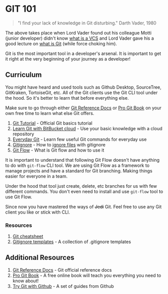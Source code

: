 # GIT 101

> "I find your lack of knowledge in Git disturbing."
> Darth Vader, 1980

The above takes place when Lord Vader found out his colleague Motti (junior developer) didn't know [what is a VCS](https://www.atlassian.com/git/tutorials/what-is-version-control) and Lord Vader gave his a good lecture on [what is Git](https://www.atlassian.com/git/tutorials/what-is-git) (while force choking him).

Git is the most important tool in a developer's arsenal. It is important to get it right at the very beginning of your journey as a developer!

## Curriculum

You might have heard and used tools such as Github Desktop, SourceTree, GitKraken, TortoiseGit, etc. All of the Git clients use the Git CLI tool under the hood. So it's better to learn that before everything else.

Make sure to go through either [Git Reference Docs](https://git-scm.com/docs) or [Pro Git Book](https://git-scm.com/book/) on your own free time to learn what else Git offers.

1. [Git Tutorial](https://git-scm.com/docs/gittutorial) - Official Git basics tutorial
2. [Learn Git with BitBucket cloud](https://www.atlassian.com/git/tutorials/learn-git-with-bitbucket-cloud) - Use your basic knowledge with a cloud repository
3. [Everyday Git](https://git-scm.com/docs/giteveryday) - Learn few useful Git commands for everyday use
4. [Gitignore](https://git-scm.com/docs/gitignore) - How to [ignore files](https://help.github.com/en/articles/ignoring-files) with gitignore
5. [Git Flow](https://www.atlassian.com/git/tutorials/comparing-workflows/gitflow-workflow) - What is Git flow and how to use it

It is important to understand that following Git Flow doesn't have anything to do with `git-flow` CLI tool. We are using Git Flow as a framework to manage projects and have a standard for Git branching. Making things easier for everyone in a team.

Under the hood that tool just create, delete, etc branches for us with few different commands. You don't even need to install and use `git-flow` tool to use Git Flow.

Since now you have mastered the ways of ~~Jedi~~ Git. Feel free to use any Git client you like or stick with CLI.

### Resources

1. [Git cheatsheet](https://github.github.com/training-kit/downloads/github-git-cheat-sheet/)
2. [Gitignore templates](https://github.com/github/gitignore) - A collection of .gitignore templates

## Additional Resources

1. [Git Reference Docs](https://git-scm.com/docs) - Git official reference docs
2. [Pro Git Book](https://git-scm.com/book/) - A free online book will teach you everything you need to know about!
3. [Try Git with Github](https://try.github.io/) - A set of guides from Github